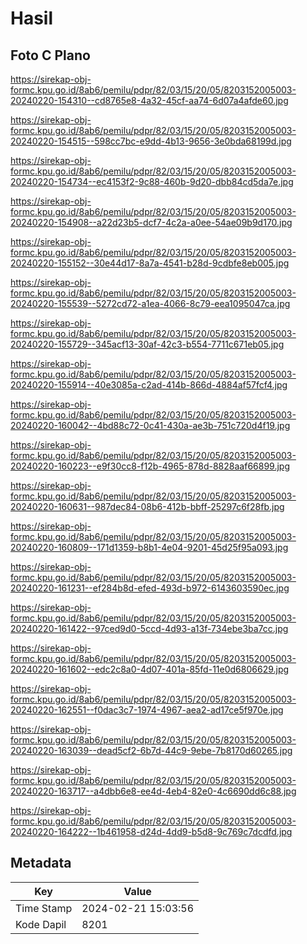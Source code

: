 # Hasil

## Foto C Plano

https://sirekap-obj-formc.kpu.go.id/8ab6/pemilu/pdpr/82/03/15/20/05/8203152005003-20240220-154310--cd8765e8-4a32-45cf-aa74-6d07a4afde60.jpg

https://sirekap-obj-formc.kpu.go.id/8ab6/pemilu/pdpr/82/03/15/20/05/8203152005003-20240220-154515--598cc7bc-e9dd-4b13-9656-3e0bda68199d.jpg

https://sirekap-obj-formc.kpu.go.id/8ab6/pemilu/pdpr/82/03/15/20/05/8203152005003-20240220-154734--ec4153f2-9c88-460b-9d20-dbb84cd5da7e.jpg

https://sirekap-obj-formc.kpu.go.id/8ab6/pemilu/pdpr/82/03/15/20/05/8203152005003-20240220-154908--a22d23b5-dcf7-4c2a-a0ee-54ae09b9d170.jpg

https://sirekap-obj-formc.kpu.go.id/8ab6/pemilu/pdpr/82/03/15/20/05/8203152005003-20240220-155152--30e44d17-8a7a-4541-b28d-9cdbfe8eb005.jpg

https://sirekap-obj-formc.kpu.go.id/8ab6/pemilu/pdpr/82/03/15/20/05/8203152005003-20240220-155539--5272cd72-a1ea-4066-8c79-eea1095047ca.jpg

https://sirekap-obj-formc.kpu.go.id/8ab6/pemilu/pdpr/82/03/15/20/05/8203152005003-20240220-155729--345acf13-30af-42c3-b554-7711c671eb05.jpg

https://sirekap-obj-formc.kpu.go.id/8ab6/pemilu/pdpr/82/03/15/20/05/8203152005003-20240220-155914--40e3085a-c2ad-414b-866d-4884af57fcf4.jpg

https://sirekap-obj-formc.kpu.go.id/8ab6/pemilu/pdpr/82/03/15/20/05/8203152005003-20240220-160042--4bd88c72-0c41-430a-ae3b-751c720d4f19.jpg

https://sirekap-obj-formc.kpu.go.id/8ab6/pemilu/pdpr/82/03/15/20/05/8203152005003-20240220-160223--e9f30cc8-f12b-4965-878d-8828aaf66899.jpg

https://sirekap-obj-formc.kpu.go.id/8ab6/pemilu/pdpr/82/03/15/20/05/8203152005003-20240220-160631--987dec84-08b6-412b-bbff-25297c6f28fb.jpg

https://sirekap-obj-formc.kpu.go.id/8ab6/pemilu/pdpr/82/03/15/20/05/8203152005003-20240220-160809--171d1359-b8b1-4e04-9201-45d25f95a093.jpg

https://sirekap-obj-formc.kpu.go.id/8ab6/pemilu/pdpr/82/03/15/20/05/8203152005003-20240220-161231--ef284b8d-efed-493d-b972-6143603590ec.jpg

https://sirekap-obj-formc.kpu.go.id/8ab6/pemilu/pdpr/82/03/15/20/05/8203152005003-20240220-161422--97ced9d0-5ccd-4d93-a13f-734ebe3ba7cc.jpg

https://sirekap-obj-formc.kpu.go.id/8ab6/pemilu/pdpr/82/03/15/20/05/8203152005003-20240220-161602--edc2c8a0-4d07-401a-85fd-11e0d6806629.jpg

https://sirekap-obj-formc.kpu.go.id/8ab6/pemilu/pdpr/82/03/15/20/05/8203152005003-20240220-162551--f0dac3c7-1974-4967-aea2-ad17ce5f970e.jpg

https://sirekap-obj-formc.kpu.go.id/8ab6/pemilu/pdpr/82/03/15/20/05/8203152005003-20240220-163039--dead5cf2-6b7d-44c9-9ebe-7b8170d60265.jpg

https://sirekap-obj-formc.kpu.go.id/8ab6/pemilu/pdpr/82/03/15/20/05/8203152005003-20240220-163717--a4dbb6e8-ee4d-4eb4-82e0-4c6690dd6c88.jpg

https://sirekap-obj-formc.kpu.go.id/8ab6/pemilu/pdpr/82/03/15/20/05/8203152005003-20240220-164222--1b461958-d24d-4dd9-b5d8-9c769c7dcdfd.jpg


## Metadata

| Key        | Value               |
| ---------- | ------------------- |
| Time Stamp | 2024-02-21 15:03:56 |
| Kode Dapil | 8201                |



